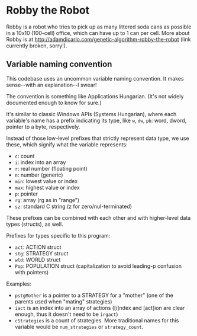 # Robby the Robot

Robby is a robot who tries to pick up as many littered soda cans as possible in a 10x10 (100-cell) office, which can have up to 1 can per cell. More about Robby is at http://adamdicarlo.com/genetic-algorithm-robby-the-robot (link currently broken, sorry!).


## Variable naming convention

This codebase uses an uncommon variable naming convention. It makes sense--with an explanation--I swear!

The convention is something like Applications Hungarian. (It's not widely documented enough to know for sure.)

It's similar to classic Windows APIs (Systems Hungarian), where each variable's name has a prefix
indicating its type, like `w`, `dw`, `pb`: word, dword, pointer to a byte, respectively.

Instead of those low-level prefixes that strictly represent data type, we use these, which signify what the variable represents:

- `c`: count
- `i`: index into an array
- `r`: real number (floating point)
- `n`: number (generic)
- `min`: lowest value or index
- `max`: highest value or index
- `p`: pointer
- `rg`: array (rg as in "range")
- `sz`: standard C string (z for zero/nul-terminated)

These prefixes can be combined with each other and with higher-level data
types (structs), as well.

Prefixes for types specific to this program:

- `act`: ACTION struct
- `stg`: STRATEGY struct
- `wld`: WORLD struct
- `Pop`: POPULATION struct (capitalization to avoid leading-p confusion with
  pointers)

Examples:

- `pstgMother` is a pointer to a STRATEGY for a "mother" (one of the
  parents used when "mating" strategies)
- `iact` is an index into an array of actions ([i]ndex and [act]ion are clear
  enough, thus it doesn't need to be `irgact`)
- `cStrategies` is a count of strategies. More traditional names for this
  variable would be `num_strategies` or `strategy_count`.

